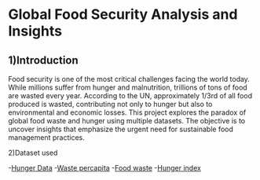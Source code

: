 # Global Food Security Analysis and Insights

## 1)Introduction
Food security is one of the most critical challenges facing the world today. While millions suffer from hunger and malnutrition, trillions of tons of food are wasted every year. According to the UN, approximately 1/3rd of all food produced is wasted, contributing not only to hunger but also to environmental and economic losses. This project explores the paradox of global food waste and hunger using multiple datasets. The objective is to uncover insights that emphasize the urgent need for sustainable food management practices.

2)Dataset used

-<a href="https://github.com/Bhavadharshini-YL/Global-Food-Security---Dashboard/blob/main/Hunger%20data.csv">Hunger Data</a>
-<a href="https://github.com/Bhavadharshini-YL/Global-Food-Security---Dashboard/blob/main/food%20waste%20percapita.csv">Waste percapita</a>
-<a href="https://github.com/Bhavadharshini-YL/Global-Food-Security---Dashboard/blob/main/food_waste_area.csv">Food waste</a>
-<a href="https://github.com/Bhavadharshini-YL/Global-Food-Security---Dashboard/blob/main/global-hunger-index.csv">Hunger index</a>

